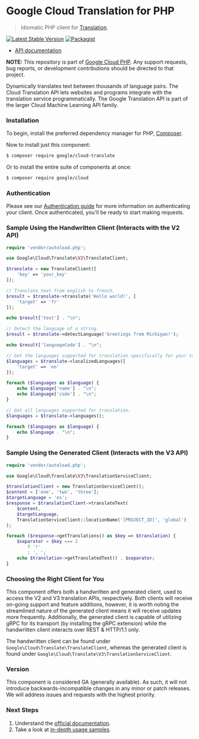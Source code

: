 # Google Cloud Translation for PHP

> Idiomatic PHP client for [Translation](https://cloud.google.com/translate/).

[![Latest Stable Version](https://poser.pugx.org/google/cloud-translate/v/stable)](https://packagist.org/packages/google/cloud-translate) [![Packagist](https://img.shields.io/packagist/dm/google/cloud-translate.svg)](https://packagist.org/packages/google/cloud-translate)

* [API documentation](http://googleapis.github.io/google-cloud-php/#/docs/cloud-translate/latest)

**NOTE:** This repository is part of [Google Cloud PHP](https://github.com/googleapis/google-cloud-php). Any
support requests, bug reports, or development contributions should be directed to
that project.

Dynamically translates text between thousands of language pairs. The Cloud
Translation API lets websites and programs integrate with the translation
service programmatically. The Google Translation API is part of the larger Cloud
Machine Learning API family.

### Installation

To begin, install the preferred dependency manager for PHP, [Composer](https://getcomposer.org/).

Now to install just this component:

```sh
$ composer require google/cloud-translate
```

Or to install the entire suite of components at once:

```sh
$ composer require google/cloud
```

### Authentication

Please see our [Authentication guide](https://github.com/googleapis/google-cloud-php/blob/master/AUTHENTICATION.md) for more information
on authenticating your client. Once authenticated, you'll be ready to start making requests.

### Sample Using the Handwritten Client (Interacts with the V2 API)

```php
require 'vendor/autoload.php';

use Google\Cloud\Translate\V2\TranslateClient;

$translate = new TranslateClient([
    'key' => 'your_key'
]);

// Translate text from english to french.
$result = $translate->translate('Hello world!', [
    'target' => 'fr'
]);

echo $result['text'] . "\n";

// Detect the language of a string.
$result = $translate->detectLanguage('Greetings from Michigan!');

echo $result['languageCode'] . "\n";

// Get the languages supported for translation specifically for your target language.
$languages = $translate->localizedLanguages([
    'target' => 'en'
]);

foreach ($languages as $language) {
    echo $language['name'] . "\n";
    echo $language['code'] . "\n";
}

// Get all languages supported for translation.
$languages = $translate->languages();

foreach ($languages as $language) {
    echo $language . "\n";
}
```

### Sample Using the Generated Client (Interacts with the V3 API)

```php
require 'vendor/autoload.php';

use Google\Cloud\Translate\V3\TranslationServiceClient;

$translationClient = new TranslationServiceClient();
$content = ['one', 'two', 'three'];
$targetLanguage = 'es';
$response = $translationClient->translateText(
    $content,
    $targetLanguage,
    TranslationServiceClient::locationName('[PROJECT_ID]', 'global')
);

foreach ($response->getTranslations() as $key => $translation) {
    $separator = $key === 2
        ? '!'
        : ', ';
    echo $translation->getTranslatedText() . $separator;
}
```

### Choosing the Right Client for You

This component offers both a handwritten and generated client, used to access the V2 and V3 translation APIs, respectively.
Both clients will receive on-going support and feature additions, however, it is worth noting the streamlined nature of
the generated client means it will receive updates more frequently. Additionally, the generated client is capable of
utilizing gRPC for its transport (by installing the gRPC extension) while the handwritten client interacts over
REST & HTTP/1.1 only.

The handwritten client can be found under `Google\Cloud\Translate\TranslateClient`, whereas the generated client is
found under `Google\Cloud\Translate\V3\TranslationServiceClient`.

### Version

This component is considered GA (generally available). As such, it will not introduce backwards-incompatible changes in
any minor or patch releases. We will address issues and requests with the highest priority.

### Next Steps

1. Understand the [official documentation](https://cloud.google.com/translation/docs/).
2. Take a look at [in-depth usage samples](https://github.com/GoogleCloudPlatform/php-docs-samples/tree/master/translate/).
